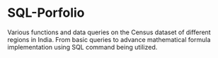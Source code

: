 # SQL-Porfolio
Various functions and data queries on the Census dataset of different regions in India.
From basic queries to advance mathematical formula implementation using SQL command being utilized.
